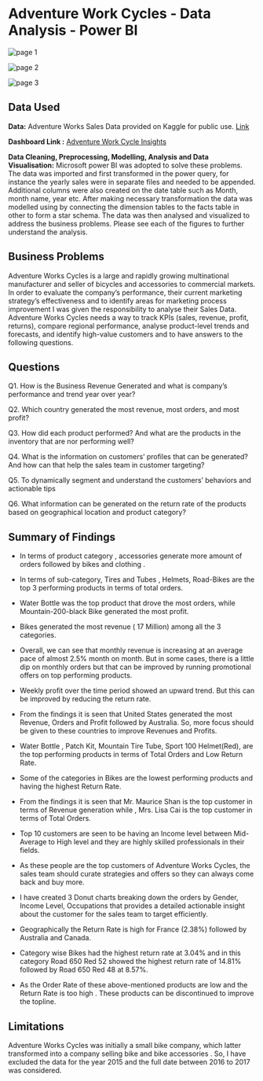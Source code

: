 # Adventure Work Cycles - Data Analysis - Power BI

![page 1](https://github.com/Amlanjyotilaha/portfolio_projects/assets/103643953/23f9849a-37d4-45bd-8faa-1606fd3329c4)

![page 2](https://github.com/Amlanjyotilaha/portfolio_projects/assets/103643953/81979a3d-9785-4515-bf3b-47ab81e4b5f0)

![page 3](https://github.com/Amlanjyotilaha/portfolio_projects/assets/103643953/37cf3c01-786b-4891-9e3c-93b9de34f32e)

## **Data Used**

**Data:** Adventure Works Sales Data provided on Kaggle for public use. [Link](https://www.kaggle.com/datasets/ukveteran/adventure-works?select=AdventureWorks_Customers.csv.)

**Dashboard Link :**  [Adventure Work Cycle Insights](https://app.powerbi.com/view?r=eyJrIjoiNTNkNmYwYjUtMWZhNi00YzZmLTgwMjktZTRlMThiNzFiNjIzIiwidCI6ImRmODY3OWNkLWE4MGUtNDVkOC05OWFjLWM4M2VkN2ZmOTVhMCJ9)

**Data Cleaning, Preprocessing, Modelling, Analysis and Data Visualisation:** Microsoft power BI was adopted to solve these problems. The data was imported and first transformed in the power query, for instance the yearly sales were in separate files and needed to be appended. Additional columns were also created on the date table such as Month, month name, year etc. After making necessary transformation the data was modelled using by connecting the dimension tables to the facts table in other to form a star schema. The data was then analysed and visualized to address the business problems. Please see each of the figures to further understand the analysis. 

## **Business Problems**

Adventure Works Cycles is a large and rapidly growing multinational manufacturer and seller of bicycles and accessories to commercial markets. In order to evaluate the company’s performance, their current marketing strategy’s effectiveness and to identify areas for marketing process improvement I was given the responsibility to analyse their Sales Data. Adventure Works Cycles needs a way to track KPIs (sales, revenue, profit, returns), compare regional performance, analyse product-level trends and forecasts, and identify high-value customers and to have answers to the following questions.

## **Questions**

Q1. How is the Business Revenue Generated and what is company’s performance and trend year over year?

Q2. Which country generated the most revenue, most orders, and most profit?

Q3. How did each product performed? And what are the products in the inventory that are nor performing well?

Q4. What is the information on customers’ profiles that can be generated? And how can that help the sales team in customer targeting?

Q5. To dynamically segment and understand the customers’ behaviors and actionable tips

Q6. What information can be generated on the return rate of the products based on geographical location and product category? 

## **Summary of Findings**

*	In terms of product category , accessories generate more amount of orders followed by bikes and clothing .

* In terms of sub-category, Tires and Tubes , Helmets, Road-Bikes are the top 3 performing products in terms of total orders.

*	Water Bottle was the top product that drove the most orders, while Mountain-200-black Bike generated the most profit.

*	Bikes generated the most revenue ( 17 Million)  among all the 3 categories. 

*	Overall, we can see that monthly revenue is increasing at an average pace of almost 2.5% month on month. But in some cases, there is a little dip on monthly orders but that can be improved  by running promotional offers on top performing products.

*	Weekly profit over the time period showed an upward trend. But this can be improved by reducing the return rate.

*	From the findings it is seen that United States generated the most Revenue, Orders and Profit followed by Australia. So, more focus should be given to these countries to improve Revenues and Profits.

*	Water Bottle , Patch Kit, Mountain Tire Tube, Sport 100 Helmet(Red), are the top performing products in terms of Total Orders and Low Return Rate.

*	Some of the categories in Bikes are the lowest performing products and having the highest Return Rate.

*	From the findings it is seen that Mr. Maurice Shan is the top customer in terms of Revenue generation while , Mrs. Lisa Cai is the top customer in terms of Total Orders. 

*	Top 10 customers are seen to be having an Income level between Mid-Average to High level and they are highly skilled professionals in their fields.

*	As these people are the top customers of Adventure Works Cycles, the sales team should curate strategies and offers so they can always come back and buy more.

*	I have created 3 Donut charts breaking down the orders by Gender, Income Level, Occupations that provides a detailed actionable insight about the customer for the sales team to target efficiently.

*	Geographically the Return Rate is high for France (2.38%) followed by Australia and Canada.

*	Category wise Bikes had the highest return rate at 3.04% and in this category Road 650 Red 52 showed the highest return rate of 14.81% followed by Road 650 Red 48 at 8.57%. 

*	As the Order Rate of these above-mentioned products are low and the Return Rate is too high . These products can be discontinued to improve the topline.

## **Limitations**

Adventure Works Cycles was initially a small bike company, which latter transformed into a company selling bike and bike accessories . So, I have excluded the data for the year 2015 and the full date between 2016 to 2017 was considered.
